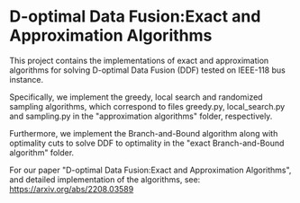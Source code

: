 # D-optimal Data Fusion:Exact and Approximation Algorithms

This project contains the implementations of exact and approximation algorithms for solving D-optimal Data Fusion (DDF) tested on IEEE-118 bus instance.

Specifically, we implement the greedy, local search and randomized sampling algorithms, which correspond to files greedy.py, local_search.py and sampling.py in the "approximation algorithms" folder, respectively. 

Furthermore, we implement the Branch-and-Bound algorithm along with optimality cuts to solve DDF to optimality in the "exact Branch-and-Bound algorithm" folder.

For our paper "D-optimal Data Fusion:Exact and Approximation Algorithms", and detailed implementation of the algorithms, see: https://arxiv.org/abs/2208.03589
